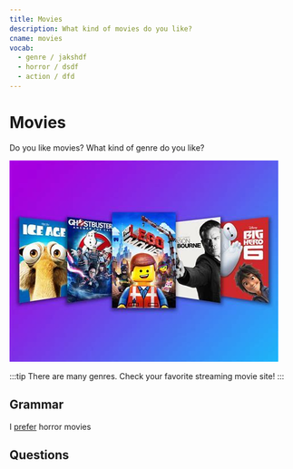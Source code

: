 ```yaml
---
title: Movies
description: What kind of movies do you like?
cname: movies
vocab:
  - genre / jakshdf
  - horror / dsdf
  - action / dfd
---
```


# Movies

Do you like movies? What kind of genre do you like?

![movies](./images/movies.jpg)

:::tip
There are many genres. Check your favorite streaming movie site!
:::


<vocab-box></vocab-box>

## Grammar

I [prefer](../grammar/prefer.md) horror movies

## Questions


